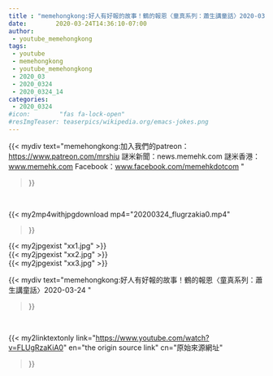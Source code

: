 ```yaml
---
title : "memehongkong:好人有好報的故事！鶴的報恩〈童真系列：蕭生講童話〉2020-03-24 "
date:        2020-03-24T14:36:10-07:00
author:
 - youtube_memehongkong
tags:
 - youtube
 - memehongkong
 - youtube_memehongkong
 - 2020_03
 - 2020_0324
 - 2020_0324_14
categories:
 - 2020_0324
#icon:        "fas fa-lock-open"
#resImgTeaser: teaserpics/wikipedia.org/emacs-jokes.png
---
```


{{< mydiv text="memehongkong:加入我們的patreon：https://www.patreon.com/mrshiu 謎米新聞：news.memehk.com 謎米香港： www.memehk.com Facebook：www.facebook.com/memehkdotcom "
>}}
<br>


{{< my2mp4withjpgdownload mp4="20200324_flugrzakia0.mp4"
>}}

{{< my2jpgexist "xx1.jpg" >}}<br>
{{< my2jpgexist "xx2.jpg" >}}<br>
{{< my2jpgexist "xx3.jpg" >}}<br>



{{< mydiv text="memehongkong:好人有好報的故事！鶴的報恩〈童真系列：蕭生講童話〉2020-03-24 "
>}}
<br>

{{< my2linktextonly link="https://www.youtube.com/watch?v=FLUgRzaKiA0"
en="the origin source link" cn="原始來源網址"
>}}


<br>

